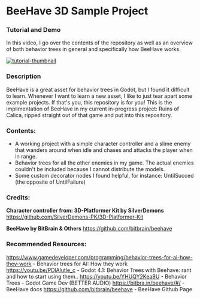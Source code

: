 # BeeHave 3D Sample Project
 
### Tutorial and Demo

In this video, I go over the contents of the repository as well as an overview of both behavior trees in general and specifically how BeeHave works.

[![tutorial-thumbnail](https://img.youtube.com/vi/9Kzmqpm6WL4/0.jpg)](https://www.youtube.com/watch?v=9Kzmqpm6WL4)


### Description

BeeHave is a great asset for behavior trees in Godot, but I found it difficult to learn.
Whenever I want to learn a new asset, I like to just tear apart some example projects. If that's you, this repository is for you! 
This is the implimentation of BeeHave in my current in-progress project: Ruins of Calica, ripped straight out of that game and put into this repository.

### Contents:

- A working project with a simple character controller and a slime enemy that wanders around when idle and chases and attacks the player when in range.
- Behavior trees for all the other enemies in my game. The actual enemies couldn't be included because I cannot distribute the models.
- Some custom decorator nodes I found helpful, for instance: UntilSucced (the opposite of UntilFailure)


### Credits:

**Character controller from: 3D-Platformer Kit by SilverDemons**
https://github.com/SilverDemons-PK/3D-Platformer-Kit

**BeeHave by BitBrain & Others**
https://github.com/bitbrain/beehave

### Recommended Resources:

https://www.gamedeveloper.com/programming/behavior-trees-for-ai-how-they-work - Behavior trees for AI: How they work
https://youtu.be/PDlAlutle_c - Godot 4.1: Behavior Trees with Beehave: rant and how to start using them..
https://youtu.be/YHUQY2Kea9U - Behavior Trees - Godot Game Dev (BETTER AUDIO)
https://bitbra.in/beehave/#/ - BeeHave docs
https://github.com/bitbrain/beehave - BeeHave Github Page
